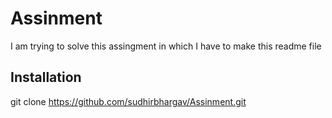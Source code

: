 # Assinment

I am trying to solve this assingment in which I have to make this readme file

## Installation

git clone https://github.com/sudhirbhargav/Assinment.git









